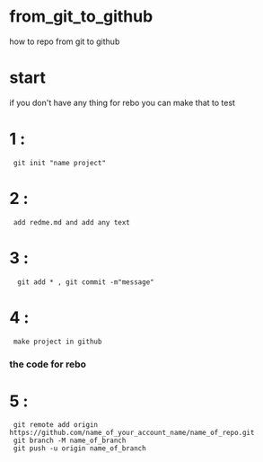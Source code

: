 # from_git_to_github
how to repo from git to github
# start
if you don't have any thing for rebo you can make that to test
 # 1 :
     git init "name project"
 # 2 : 
     add redme.md and add any text
 # 3 :
      git add * , git commit -m"message"
 # 4 :
     make project in github
  ### the code for rebo
 # 5 :
     git remote add origin https://github.com/name_of_your_account_name/name_of_repo.git
     git branch -M name_of_branch
     git push -u origin name_of_branch
